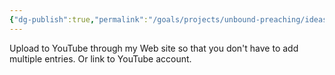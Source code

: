 ```yaml
---
{"dg-publish":true,"permalink":"/goals/projects/unbound-preaching/ideas/mirror-you-tube-uploads/","tags":["website"],"created":"Jul 27, 2018, 10:07 AM"}
---
```



Upload to YouTube through my Web site so that you don't have to add multiple entries. Or link to YouTube account.


